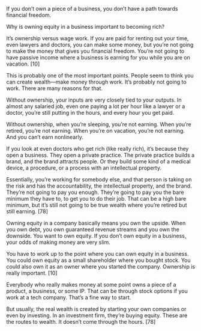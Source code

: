 If you don’t own a piece of a business, you don’t have a path towards financial freedom.

Why is owning equity in a business important to becoming rich? 

It’s ownership versus wage work. If you are paid for renting out your time, even lawyers and doctors, you can make some money, but you’re not going to make the money that gives you financial freedom. You’re not going to have passive income where a business is earning for you while you are on vacation. [10] 

This is probably one of the most important points. People seem to think you can create wealth—make money through work. It’s probably not going to work. There are many reasons for that. 

Without ownership, your inputs are very closely tied to your outputs. In almost any salaried job, even one paying a lot per hour like a lawyer or a doctor, you’re still putting in the hours, and every hour you get paid. 

Without ownership, when you’re sleeping, you’re not earning. When you’re retired, you’re not earning. When you’re on vacation, you’re not earning. And you can’t earn nonlinearly. 

If you look at even doctors who get rich (like really rich), it’s because they open a business. They open a private practice. The private practice builds a brand, and the brand attracts people. Or they build some kind of a medical device, a procedure, or a process with an intellectual property.

Essentially, you’re working for somebody else, and that person is taking on the risk and has the accountability, the intellectual property, and the brand. They’re not going to pay you enough. They’re going to pay you the bare minimum they have to, to get you to do their job. That can be a high bare minimum, but it’s still not going to be true wealth where you’re retired but still earning. [78] 

Owning equity in a company basically means you own the upside. When you own debt, you own guaranteed revenue streams and you own the downside. You want to own equity. If you don’t own equity in a business, your odds of making money are very slim. 

You have to work up to the point where you can own equity in a business. You could own equity as a small shareholder where you bought stock. You could also own it as an owner where you started the company. Ownership is really important. [10] 

Everybody who really makes money at some point owns a piece of a product, a business, or some IP. That can be through stock options if you work at a tech company. That’s a fine way to start. 

But usually, the real wealth is created by starting your own companies or even by investing. In an investment firm, they’re buying equity. These are the routes to wealth. It doesn’t come through the hours. [78]

